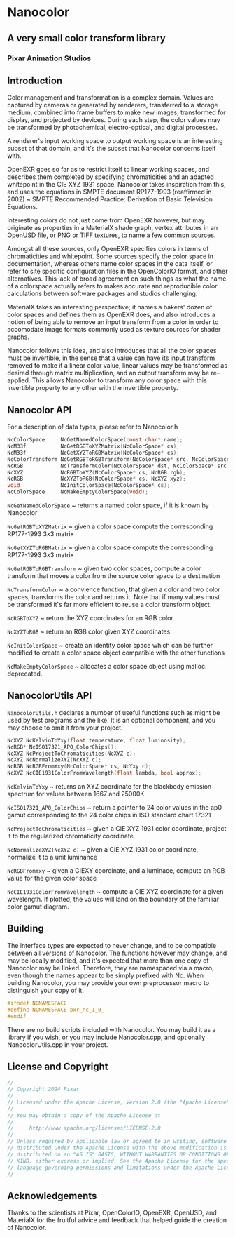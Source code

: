 # Nanocolor

## A very small color transform library

### Pixar Animation Studios

## Introduction

Color management and transformation is a complex domain.
Values are captured by cameras or generated by renderers,
transferred to a storage medium, combined into frame buffers
to make new images, transformed for display, and projected
by devices. During each step, the color values may be
transformed by photochemical, electro-optical, and digital
processes.

A renderer's input working space to output working space is
an interesting subset of that domain, and it's the subset
that Nanocolor concerns itself with.

OpenEXR goes so far as to restrict itself to linear working
spaces, and describes them completed by specifying chromaticities
and an adapted whitepoint in the CIE XYZ 1931 space. Nanocolor
takes inspiration from this, and uses the equations in SMPTE
document RP177-1993 (reaffirmed in 2002) ~ SMPTE Recommended
Practice: Derivation of Basic Television Equations.

Interesting colors do not just come from OpenEXR however, but
may originate as properties in a MaterialX shade graph, vertex
attributes in an OpenUSD file, or PNG or TIFF textures, to
name a few common sources.

Amongst all these sources, only OpenEXR specifies colors in terms
of chromaticities and whitepoint. Some sources specify the color
space in documentation, whereas others name color spaces in the
data itself, or refer to site specific configuration files in
the OpenColorIO format, and other alternatives. This lack of
broad agreement on such things as what the name of a colorspace
actually refers to makes accurate and reproducible color
calculations between software packages and studios challenging.

MaterialX takes an interesting perspective; it names a bakers'
dozen of color spaces and defines them as OpenEXR does, and
also introduces a notion of being able to remove an input transform
from a color in order to accomodate image formats commonly used
as texture sources for shader graphs.

Nanocolor follows this idea, and also introduces that all the
color spaces must be invertible, in the sense that a value can
have its input transform removed to make it a linear color value,
linear values may be transformed as desired through matrix
multiplication, and an output transform may be re-applied. This
allows Nanocolor to transform any color space with this invertible
property to any other with the invertible property.

## Nanocolor API

For a description of data types, please refer to Nanocolor.h

```c
NcColorSpace     NcGetNamedColorSpace(const char* name);
NcM33f           NcGetRGBToXYZMatrix(NcColorSpace* cs);
NcM33f           NcGetXYZToRGBMatrix(NcColorSpace* cs);
NcColorTransform NcGetRGBToRGBTransform(NcColorSpace* src, NcColorSpace* dst);
NcRGB            NcTransformColor(NcColorSpace* dst, NcColorSpace* src, NcRGB rgb);
NcXYZ            NcRGBToXYZ(NcColorSpace* cs, NcRGB rgb);
NcRGB            NcXYZToRGB(NcColorSpace* cs, NcXYZ xyz);
void             NcInitColorSpace(NcColorSpace* cs);
NcColorSpace     NcMakeEmptyColorSpace(void);
```

`NcGetNamedColorSpace` ~ returns a named color space, if it is
known by Nanocolor

`NcGetRGBToXYZMatrix` ~ given a color space compute the
corresponding RP177-1993 3x3 matrix

`NcGetXYZToRGBMatrix` ~ given a color space compute the
corresponding RP177-1993 3x3 matrix

`NcGetRGBToRGBTransform` ~ given two color spaces, compute a
color transform that moves a color from the source color 
space to a destination

`NcTransformColor` ~ a convience function, that given a color and
two color spaces, transforms the color and returns it. Note that
if many values must be transformed it's far more efficient to reuse
a color transform object.

`NcRGBToXYZ` ~ return the XYZ coordinates for an RGB color

`NcXYZToRGB` ~ return an RGB color given XYZ coordinates

`NcInitColorSpace` ~ create an identity color space which can be
further modified to create a color space object compatible with
the other functions

`NcMakeEmptyColorSpace` ~ allocates a color space object using
malloc. deprecated.

## NanocolorUtils API

`NanocolorUtils.h` declares a number of useful functions such as
might be used by test programs and the like. It is an optional
component, and you may choose to omit it from your project.

```c
NcXYZ NcKelvinToYxy(float temperature, float luminosity);
NcRGB* NcISO17321_AP0_ColorChips();
NcXYZ NcProjectToChromaticities(NcXYZ c);
NcXYZ NcNormalizeXYZ(NcXYZ c);
NcRGB NcRGBFromYxy(NcColorSpace* cs, NcYxy c);
NcXYZ NcCIE1931ColorFromWavelength(float lambda, bool approx);
```

`NcKelvinToYxy` ~ returns an XYZ coordinate for the blackbody 
emission spectrum for values between 1667 and 25000K

`NcISO17321_AP0_ColorChips` ~ return a pointer to 24 color values
in the ap0 gamut corresponding to the 24 color chips in ISO 
standard chart 17321

`NcProjectToChromaticities` ~ given a CIE XYZ 1931 color 
coordinate, project it to the regularized chromaticity coordinate

`NcNormalizeXYZ(NcXYZ c)` ~ given a CIE XYZ 1931 color
coordinate, normalize it to a unit luminance

`NcRGBFromYxy` ~ given a CIEXY coordinate, and a luminace,
compute an RGB value for the given color space

`NcCIE1931ColorFromWavelength` ~ compute a CIE XYZ coordinate
for a given wavelength. If plotted, the values will land on
the boundary of the familiar color gamut diagram.

## Building

The interface types are expected to never change, and to be 
compatible between all versions of Nanocolor. The functions however
may change, and may be locally modified, and it's expected that
more than one copy of Nanocolor may be linked. Therefore, they are 
namespaced via a macro, even though the names appear to be simply
prefixed with Nc. When building Nanocolor, you may provide your
own preprocessor macro to distinguish your copy of it.

```c
#ifndef NCNAMESPACE
#define NCNAMESPACE pxr_nc_1_0_
#endif
```

There are no build scripts included with Nanocolor. You may build
it as a library if you wish, or you may include Nanocolor.cpp,
and optionally NanocolorUtils.cpp in your project.

## License and Copyright

```c
//
// Copyright 2024 Pixar
//
// Licensed under the Apache License, Version 2.0 (the "Apache License")
//
// You may obtain a copy of the Apache License at
//
//     http://www.apache.org/licenses/LICENSE-2.0
//
// Unless required by applicable law or agreed to in writing, software
// distributed under the Apache License with the above modification is
// distributed on an "AS IS" BASIS, WITHOUT WARRANTIES OR CONDITIONS OF ANY
// KIND, either express or implied. See the Apache License for the specific
// language governing permissions and limitations under the Apache License.
//
```

## Acknowledgements

Thanks to the scientists at Pixar, OpenColorIO, OpenEXR, OpenUSD, and MaterialX
for the fruitful advice and feedback that helped guide the creation of Nanocolor.
